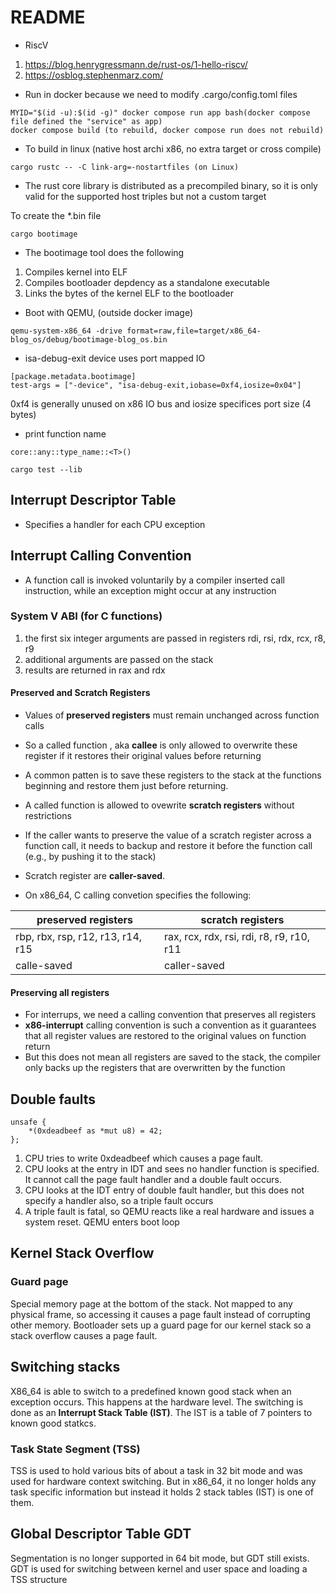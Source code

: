 # README
- RiscV 
1. https://blog.henrygressmann.de/rust-os/1-hello-riscv/
1. https://osblog.stephenmarz.com/

- Run in docker because we need to modify .cargo/config.toml files
```
MYID="$(id -u):$(id -g)" docker compose run app bash(docker compose file defined the "service" as app)
docker compose build (to rebuild, docker compose run does not rebuild)
```

- To build in linux (native host archi x86, no extra target or cross compile)
```
cargo rustc -- -C link-arg=-nostartfiles (on Linux)
```
- The rust core library is distributed as a precompiled binary, so it is only
valid for the supported host triples but not a custom target

To create the *.bin file
```
cargo bootimage
```

- The bootimage tool does the following
1. Compiles kernel into ELF
1. Compiles bootloader depdency as a standalone executable
1. Links the bytes of the kernel ELF to the bootloader

- Boot with QEMU, (outside docker image)
```
qemu-system-x86_64 -drive format=raw,file=target/x86_64-blog_os/debug/bootimage-blog_os.bin
```

- isa-debug-exit device uses port mapped IO
```
[package.metadata.bootimage]
test-args = ["-device", "isa-debug-exit,iobase=0xf4,iosize=0x04"]
```
0xf4 is generally unused on x86 IO bus and iosize specifices port size (4 bytes)

- print function name
```
core::any::type_name::<T>()
```

```
cargo test --lib
```
## Interrupt Descriptor Table

- Specifies a handler for each CPU exception

## Interrupt Calling Convention
- A function call is invoked voluntarily by a compiler inserted call instruction,
while an exception might occur at any instruction

### System V ABI (for C functions)
1. the first six integer arguments are passed in registers rdi, rsi, rdx, rcx, r8, r9
1. additional arguments are passed on the stack
1. results are returned in rax and rdx

#### Preserved and Scratch Registers
- Values of **preserved registers** must remain unchanged across function calls
- So a called function , aka **callee** is only allowed to overwrite these register
if it restores their original values before returning 
- A common patten is to save these registers to the stack at the functions
beginning and restore them just before returning. 
- A called function is allowed to ovewrite **scratch registers** without restrictions
- If the caller wants to preserve the value of a scratch register across a function call, 
it needs to backup and restore it before the function call (e.g., by pushing it to the stack)
- Scratch register are **caller-saved**.

- On x86_64, C calling convetion specifies the following:

| preserved registers | scratch registers |
| --------- | ------- | 
| rbp, rbx, rsp, r12, r13, r14, r15 | rax, rcx, rdx, rsi, rdi, r8, r9, r10, r11 |  
| calle-saved                       | caller-saved |

#### Preserving all registers
- For interrups, we need a calling convention that preserves all registers
- **x86-interrupt** calling convention is such a convention as it guarantees
that all register values are restored to the original values on function return
- But this does not mean all registers are saved to the stack, the compiler
only backs up the registers that are overwritten by the function

## Double faults

```
unsafe {
    *(0xdeadbeef as *mut u8) = 42;
};
```
1. CPU tries to write 0xdeadbeef which causes a page fault.
1. CPU looks at the entry in IDT and sees no handler function is specified.
It cannot call the page fault handler and a double fault occurs. 
1. CPU looks at the IDT entry of double fault handler, but this does not 
specify a handler also, so a triple fault occurs
1. A triple fault is fatal, so QEMU reacts like a real hardware and issues a
system reset. QEMU enters boot loop

## Kernel Stack Overflow

### Guard page
Special memory page at the bottom of the stack. Not mapped to any physical
frame, so accessing it causes a page fault instead of corrupting other memory.
Bootloader sets up a guard page for our kernel stack so a stack overflow causes
a page fault. 

## Switching stacks
X86_64 is able to switch to a predefined known good stack when an exception occurs. 
This happens at the hardware level. 
The switching is done as an **Interrupt Stack Table (IST)**. The  IST is a table of
7 pointers to known good statkcs. 

### **Task State Segment (TSS)** 
TSS is used to hold various bits of about a task in 32 bit mode
and was used for hardware context switching. 
But in x86_64, it no longer holds any task specific information but instead
it holds 2 stack tables (IST) is one of them. 

## Global Descriptor Table GDT

Segmentation is no longer supported in 64 bit mode, but GDT still exists.
GDT is used for switching between kernel and user space and loading a TSS structure
